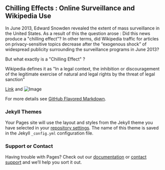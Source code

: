 ## Chilling Effects : Online Surveillance and Wikipedia Use
In June 2013, Edward Snowden revealed the extent of mass surveillance in the United States. As a result of this the question arose : Did this news produce a "chilling effect"? In other terms, did Wikipedia traffic for articles on privacy-sensitive topics decrease after the “exogenous shock” of widespread publicity surrounding the surveillance programs in June 2013?

But what exactly is a "Chilling Effect" ?

Wikipedia defines it as "In a legal context, the inhibition or discouragement of the legitimate exercise of natural and legal rights by the threat of legal sanction"

[Link](url) and ![Image](src)


For more details see [GitHub Flavored Markdown](https://guides.github.com/features/mastering-markdown/).

### Jekyll Themes

Your Pages site will use the layout and styles from the Jekyll theme you have selected in your [repository settings](https://github.com/apple-juju/apple-juju.github.io/settings). The name of this theme is saved in the Jekyll `_config.yml` configuration file.

### Support or Contact

Having trouble with Pages? Check out our [documentation](https://docs.github.com/categories/github-pages-basics/) or [contact support](https://github.com/contact) and we’ll help you sort it out.
